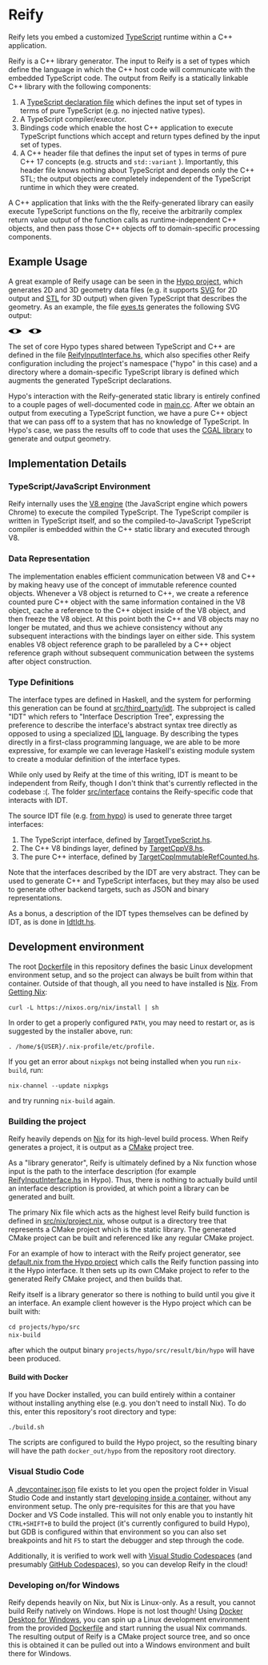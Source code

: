 # Reify

Reify lets you embed a customized [TypeScript](https://www.typescriptlang.org/) runtime within a C++ application.

Reify is a C++ library generator. The input to Reify is a set of types which define the language in which the C++ host code will communicate with the embedded TypeScript code. The output from Reify is a statically linkable C++ library with the following components:

 1. A [TypeScript declaration file](https://www.typescriptlang.org/docs/handbook/declaration-files/introduction.html) which defines the input set of types in terms of pure TypeScript (e.g. no injected native types).
 1. A TypeScript compiler/executor.
 1. Bindings code which enable the host C++ application to execute TypeScript functions which accept and return types defined by the input set of types.
 1. A C++ header file that defines the input set of types in terms of pure C++ 17 concepts (e.g. structs and `std::variant` ).  Importantly, this header file knows nothing about TypeScript and depends only the C++ STL; the output objects are completely independent of the TypeScript runtime in which they were created.

A C++ application that links with the the Reify-generated library can easily execute TypeScript functions on the fly, receive the arbitrarily complex return
value output of the function calls as runtime-independent C++ objects, and then pass those C++ objects off to domain-specific processing components.

## Example Usage

A great example of Reify usage can be seen in the [Hypo project](https://github.com/aabtop/reify/tree/master/projects/hypo), which generates 2D and 3D geometry data files (e.g. it supports [SVG](https://en.wikipedia.org/wiki/Scalable_Vector_Graphics) for 2D output and [STL](https://en.wikipedia.org/wiki/STL_(file_format)) for 3D output) when given TypeScript that describes the geometry. As an example, the file [eyes.ts](./projects/hypo/src/example_scripts/eyes.ts) generates the following SVG output:

![Output of eyes.ts](./projects/hypo/readme_assets/eyes.svg)

The set of core Hypo types shared between TypeScript and C++ are defined in the file [ReifyInputInterface.hs](./projects/hypo/src/interface/ReifyInputInterface.hs), which also specifies other Reify configuration including the project's namespace ("hypo" in this case) and a directory where a domain-specific TypeScript library is defined which augments the generated TypeScript declarations.

Hypo's interaction with the Reify-generated static library is entirely confined to a couple pages of well-documented code in [main.cc](./projects/hypo/src/main.cc). After we obtain an output from executing a TypeScript function, we have a pure C++ object that we can pass off to a system that has no knowledge of TypeScript.  In Hypo's case, we pass the results off to code that uses the [CGAL library](https://www.cgal.org/) to generate and output geometry.

## Implementation Details

### TypeScript/JavaScript Environment
Reify internally uses the [V8 engine](https://v8.dev/) (the JavaScript engine which powers Chrome) to execute the compiled TypeScript.  The TypeScript compiler is written in TypeScript itself, and so the compiled-to-JavaScript TypeScript compiler is embedded within the C++ static library and executed through V8.

### Data Representation

The implementation enables efficient communication between V8 and C++ by making heavy use of the concept of immutable reference counted objects.  Whenever a V8 object is returned to C++, we create a reference counted pure C++ object with the same information contained in the V8 object, cache a reference to the C++ object inside of the V8 object, and then freeze the V8 object.  At this point both the C++ and V8 objects may no longer be mutated, and thus we achieve consistency without any subsequent interactions with the bindings layer on either side.  This system enables V8 object reference graph to be paralleled by a C++ object reference graph without subsequent communication between the systems after object construction.

### Type Definitions

The interface types are defined in Haskell, and the system for performing this
generation can be found at [src/third_party/idt](src/third_party/idt). The
subproject is called "IDT" which refers to "Interface Description Tree", expressing the preference to describe the interface's abstract syntax tree directly as opposed to using a specialized [IDL](https://en.wikipedia.org/wiki/Interface_description_language) language.  By describing the types directly in a first-class programming language, we are able to be more expressive, for example we can leverage Haskell's existing module system to create a modular definition of the interface types.

While only used by Reify at the time of this writing, IDT is meant to be
independent from Reify, though I don't think that's currently reflected in the codebase :(. The folder [src/interface](src/interface) contains the Reify-specific code that interacts with IDT.

The source IDT file (e.g. [from hypo](./projects/hypo/src/interface/ReifyInputInterface.hs)) is used to generate three target interfaces:

1. The TypeScript interface, defined by [TargetTypeScript.hs](src/third_party/idt/src/TargetTypeScript.hs).
1. The C++ V8 bindings layer, defined by [TargetCppV8.hs](src/third_party/idt/src/TargetCppV8.hs).
1. The pure C++ interface, defined by [TargetCppImmutableRefCounted.hs](src/third_party/idt/src/TargetCppImmutableRefCounted.hs).

Note that the interfaces described by the IDT are very abstract.  They can be used to generate C++ and TypeScript interfaces, but they may also be used to generate other backend targets, such as JSON and binary representations.

As a bonus, a description of the IDT types themselves can be defined by IDT, as is done in [IdtIdt.hs](src/third_party/idt/src/IdtIdt.hs).

## Development environment

The root [Dockerfile](Dockerfile) in this repository defines the basic Linux development environment setup, and so the project can always be built from within that container.  Outside of that though, all you need to have installed is [Nix](https://nixos.org/nix/).  From [Getting Nix](https://nixos.org/download.html):

``` 
curl -L https://nixos.org/nix/install | sh
```

In order to get a properly configured `PATH`, you may need to restart or, as is suggested by the installer above, run:

```
. /home/${USER}/.nix-profile/etc/profile.
```

If you get an error about `nixpkgs` not being installed when you run `nix-build`, run:

```
nix-channel --update nixpkgs
```

and try running `nix-build` again.

### Building the project

Reify heavily depends on [Nix](https://nixos.org/nix/) for its high-level build
process.  When Reify generates a project, it is output as a [CMake](https://cmake.org/) project tree.

As a "library generator", Reify is ultimately defined by a Nix function whose
input is the path to the interface description (for example [ReifyInputInterface.hs](./projects/hypo/src/interface/ReifyInputInterface.hs) in Hypo).  Thus, there is nothing to actually build until an interface description is provided, at which point a library can be generated and built.

The primary Nix file which acts as the highest level Reify build function is defined in [src/nix/project.nix](project.nix), whose output is a directory tree that represents a CMake project which is the static library.  The generated CMake project can be built and referenced like any regular CMake project.

For an example of how to interact with the Reify project generator, see [default.nix from the Hypo project](projects/hypo/src/default.nix) which calls the
Reify function passing into it the Hypo interface.  It then sets up its own
CMake project to refer to the generated Reify CMake project, and then builds that.

Reify itself is a library generator so there is nothing to build until you give it an interface.  An example client however is the Hypo project which can be built with:

``` 
cd projects/hypo/src
nix-build
```

after which the output binary `projects/hypo/src/result/bin/hypo` will have been produced.

#### Build with Docker

If you have Docker installed, you can build entirely within a container without installing anything else (e.g. you don't need to install Nix).  To do this, enter this repository's root directory and type:

```
./build.sh
```

The scripts are configured to build the Hypo project, so the resulting binary will have the path `docker_out/hypo` from the repository root directory.

### Visual Studio Code

A [.devcontainer.json](.devcontainer.json) file exists to let you open the project folder in Visual Studio Code and instantly start [developing inside a container](https://code.visualstudio.com/docs/remote/containers), without any environment setup.  The only pre-requisites for this are that you have Docker and VS Code installed.  This will not only enable you to instantly hit `CTRL+SHIFT+B` to build the project (it's currently configured to build Hypo), but GDB is configured within that environment so you can also set breakpoints and hit `F5` to start the debugger and step through the code.

Additionally, it is verified to work well with [Visual Studio Codespaces](https://visualstudio.microsoft.com/services/visual-studio-codespaces/) (and presumably [GitHub Codespaces](https://github.com/features/codespaces/)), so you can develop Reify in the cloud!

### Developing on/for Windows

Reify depends heavily on Nix, but Nix is Linux-only. As a result, you cannot build Reify natively on Windows.  Hope is not lost though!  Using [Docker Desktop for Windows](https://www.docker.com/products/docker-desktop), you can spin up a Linux development environment from the provided [Dockerfile](Dockerfile) and start running the usual Nix commands.  The resulting output of Reify is a CMake project source tree, and so once this is obtained it can be pulled out into a Windows environment and built there for Windows.

